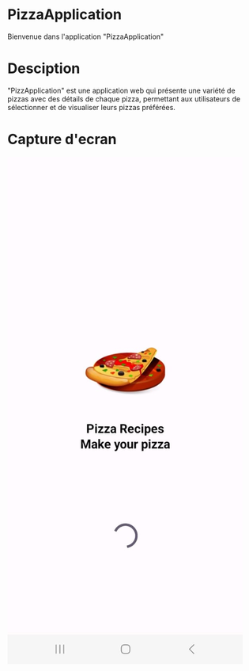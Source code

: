 # PizzaApplication
Bienvenue dans l'application "PizzaApplication"
# Desciption
"PizzApplication" est une application web qui présente une variété de pizzas avec des détails de chaque pizza,
permettant aux utilisateurs de sélectionner et de visualiser leurs pizzas préférées.
# Capture d'ecran
![page d'accueil](./91d5388c-aabe-475d-b04c-81cf7a91b4f0.jpg)


